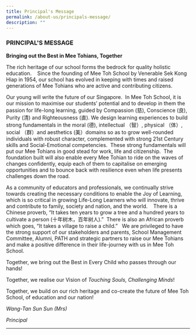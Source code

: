 ```yaml
---
title: Principal's Message
permalink: /about-us/principals-message/
description: ""
---
```

### PRINCIPAL'S MESSAGE

**Bringing out the Best in Mee Tohians, Together**

  

The rich heritage of our school forms the bedrock for quality holistic education.    Since the founding of Mee Toh School by Venerable Sek Kong Hiap in 1954, our school has evolved in keeping with times and raised generations of Mee Tohians who are active and contributing citizens.

Our young will write the future of our Singapore.  In Mee Toh School, it is our mission to maximise our students’ potential and to develop in them the passion for life-long learning, guided by Compassion (慈), Conscience (良), Purity (清) and Righteousness (直). We design learning experiences to build strong fundamentals in the moral (德), intellectual （智）, physical （体）, social （群）and aesthetics (美）domains so as to grow well-rounded individuals with robust character, complemented with strong 21st Century skills and Social-Emotional competencies.  These strong fundamentals will put our Mee Tohians in good stead for work, life and citizenship.  The foundation built will also enable every Mee Tohian to ride on the waves of changes confidently, equip each of them to capitalise on emerging opportunities and to bounce back with resilience even when life presents challenges down the road. 

As a community of educators and professionals, we continually strive towards creating the necessary conditions to enable the Joy of Learning, which is so critical in growing Life-Long Learners who will innovate, thrive and contribute to family, society and nation, and the world.    There is a Chinese proverb, “It takes ten years to grow a tree and a hundred years to cultivate a person (十年树木，百年树人).”  There is also an African proverb which goes, “It takes a village to raise a child.”   We are privileged to have the strong support of our stakeholders and parents, School Management Committee, Alumni, PATH and strategic partners to raise our Mee Tohians and make a positive difference in their life-journey with us in Mee Toh School.   

Together, we bring out the Best in Every Child who passes through our hands! 

Together, we realise our Vision of _Touching Souls, Challenging Minds_!

Together, we build on our rich heritage and co-create the future of Mee Toh School, of education and our nation!

_Wang-Tan Sun Sun (Mrs)_

_Principal_

  

* * *
